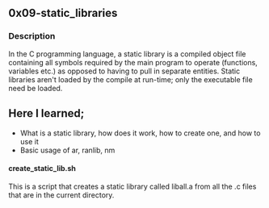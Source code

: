 ## 0x09-static_libraries

### Description
In the C programming language, a static library is a compiled object file containing all symbols required by the main program to operate (functions, variables etc.) as opposed to having to pull in separate entities. Static libraries aren't loaded by the compile at run-time; only the executable file need be loaded.

## Here I learned;
* What is a static library, how does it work, how to create one, and how to use it
* Basic usage of ar, ranlib, nm

#### create_static_lib.sh
This is a script that creates a static library called liball.a from all the .c files that are in the current directory.


